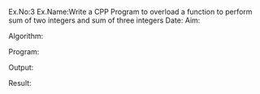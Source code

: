 Ex.No:3
Ex.Name:Write a CPP Program to overload a function to perform sum of two integers and sum of three integers
Date:
Aim:


Algorithm:





Program:



Output:



Result:

